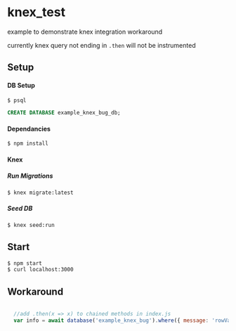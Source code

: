 # knex_test
example to demonstrate knex integration workaround

currently knex query not ending in `.then` will not be instrumented

## Setup

#### DB Setup

```bash
$ psql
```

```sql
CREATE DATABASE example_knex_bug_db;
```

#### Dependancies

```bash
$ npm install
```

#### Knex 

##### Run Migrations

```
$ knex migrate:latest
```

##### Seed DB

```bash
$ knex seed:run
```


## Start

```bash
$ npm start
$ curl localhost:3000
```


## Workaround

```js

  //add .then(x => x) to chained methods in index.js 
  var info = await database('example_knex_bug').where({ message: 'rowValue1' }).first().then(x => x)
```